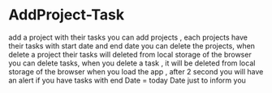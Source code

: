 # AddProject-Task
add a project with their tasks
you can add projects , each projects have their tasks with start date and end date 
you can delete the projects, when delete a project their tasks will deleted from local storage of the browser
you can delete tasks, when you delete a task , it will be deleted from local storage of the browser
when you load the app , after 2 second you will have an alert if you have tasks with end Date = today Date just to inform you 
